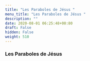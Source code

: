 ```yaml
---
title: "Les Paraboles de Jésus "
menu_title: "Les Paraboles de Jésus "
description: ""
date: 2020-08-01 06:25:48+00:80
draft: False
hidden: False
weight: 510
---
```

### Les Paraboles de Jésus 
